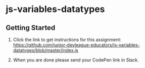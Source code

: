 # js-variables-datatypes

## Getting Started

1. Click the link to get instructions for this assignment: https://github.com/junior-devleague-educators/js-variables-datatypes/blob/master/index.js

2. When you are done please send your CodePen link in Slack.